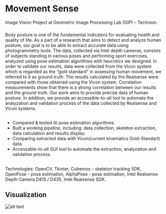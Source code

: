 # Movement Sense

Image Vision Project at Geometric Image Processing Lab (GIP) – Technion.
###
Body posture is one of the fundamental indicators for evaluating health and quality of life.
As a part of a research that aims to detect and analyze human posture, our goal is to be able to
extract accurate data using photogrammetry tools. The data, collected via Intel depth cameras,
consists of subjects standing in various poses and performing sport exercises, analyzed using pose
estimation algorithms with heuristics we designed.
In order to validate our results, data were collected from the Vicon system which is regarded
as the “gold standard” in assessing human movement, we referred to it as ground truth. The results
calculated by the Realsense were compared with those obtained using the Vicon system. Correlation
measurements show that there is a strong correlation between our results and the ground truth.
Our work aims to provide precise data of human posture. In addition, we provide an
accessible-to-all tool to automate the analyzation and validation process of the data collected by
Realsense and Vicon systems.

## 
* Compared & tested AI pose estimation algorithms.
* Built a working pipeline, including: data collection, skeleton extraction, data calculation and results display.
* Comparing extracted data with Vicon(current kinematics Gold-Standart) data.
* Accessable-to-all GUI tool to automate the extraction, analyzation and validation process.
##
Technologies:
OpenCV, Tkinter, Cubemos – skeleton tracking SDK, OpenPose - pose estimation, AlphaPose - pose estimation, Intel Realsense Depth Camera D415 / D435, Intel Realsense SDK.
## Visualization

<p float="center">
  <img src="https://github.com/Noy-Bo/Image-Vision-Project/blob/main/readme/project_30.gif" alt="alt text">
  
</p>
